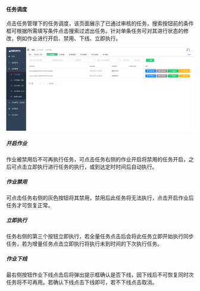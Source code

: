 

#### 		任务调度

​	点击任务管理下的任务调度，该页面展示了已通过审核的任务，搜索按钮前的条件框可根据所需填写条件点击搜索过滤出任务。针对单条任务可对其进行状态的修改，例如作业进行开启、禁用、下线、立即执行。

![image-20230620133351561](../../../images/whaleal-data/image-20230620133351561.png)

##### 				开启作业

​	作业被禁用后不可再执行任务，可点击任务右侧的作业开启将禁用的任务开启，之后可点击立即执行进行任务的执行，或到达定时时间后自动执行。

##### 				作业禁用

​	可点击任务右侧的灰色按钮将其禁用，禁用后此任务将无法执行，点击开启作业后任务才可恢复正常。

##### 				立即执行

​	任务右侧的第三个按钮立即执行，若全量任务点击后会将此任务立即开始执行同步任务，若为增量任务点击立即执行将执行未到时间的下次执行任务。

##### 				作业下线

​	最右侧按钮作业下线点击后将弹出提示框确认是否下线，因下线后不可恢复同时次任务将不可再用。若确认下线点击下线即可，若不下线点击取消。
